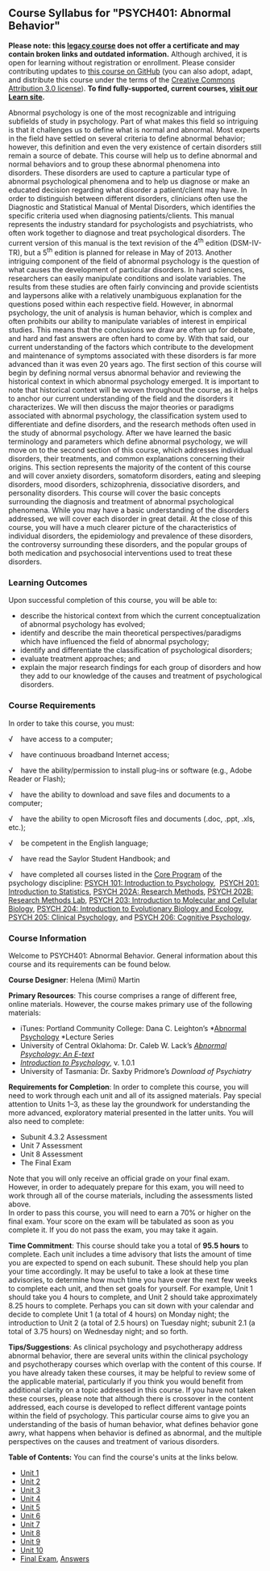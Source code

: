 Course Syllabus for "PSYCH401: Abnormal Behavior"
-------------------------------------------------

**Please note: this [legacy course](https://sayloracademy.zendesk.com/hc/en-us/articles/206089967) does not offer a certificate and may contain 
broken links and outdated information.** Although archived, it is open 
for learning without registration or enrollment. Please consider contributing 
updates to [this course on GitHub](https://github.com/saylordotorg/course_psych401) 
(you can also adopt, adapt, and distribute this course under the terms of 
the [Creative Commons Attribution 3.0 license](http://creativecommons.org/licenses/by/3.0/)). **To find fully-supported, current courses, [visit our 
Learn site](https://learn.saylor.org).**

Abnormal psychology is one of the most recognizable and intriguing
subfields of study in psychology. Part of what makes this field so
intriguing is that it challenges us to define what is normal and
abnormal. Most experts in the field have settled on several criteria to
define abnormal behavior; however, this definition and even the very
existence of certain disorders still remain a source of debate. This
course will help us to define abnormal and normal behaviors and to group
these abnormal phenomena into disorders. These disorders are used to
capture a particular type of abnormal psychological phenomena and to
help us diagnose or make an educated decision regarding what disorder a
patient/client may have. In order to distinguish between different
disorders, clinicians often use the Diagnostic and Statistical Manual of
Mental Disorders, which identifies the specific criteria used when
diagnosing patients/clients. This manual represents the industry
standard for psychologists and psychiatrists, who often work together to
diagnose and treat psychological disorders. The current version of this
manual is the text revision of the 4<sup>th</sup> edition (DSM-IV-TR),
but a 5<sup>th</sup> edition is planned for release in May of 2013.
Another intriguing component of the field of abnormal psychology is the
question of what causes the development of particular disorders. In hard
sciences, researchers can easily manipulate conditions and isolate
variables. The results from these studies are often fairly convincing
and provide scientists and laypersons alike with a relatively
unambiguous explanation for the questions posed within each respective
field. However, in abnormal psychology, the unit of analysis is human
behavior, which is complex and often prohibits our ability to manipulate
variables of interest in empirical studies. This means that the
conclusions we draw are often up for debate, and hard and fast answers
are often hard to come by. With that said, our current understanding of
the factors which contribute to the development and maintenance of
symptoms associated with these disorders is far more advanced than it
was even 20 years ago. The first section of this course will begin by
defining normal versus abnormal behavior and reviewing the historical
context in which abnormal psychology emerged. It is important to note
that historical context will be woven throughout the course, as it helps
to anchor our current understanding of the field and the disorders it
characterizes. We will then discuss the major theories or paradigms
associated with abnormal psychology, the classification system used to
differentiate and define disorders, and the research methods often used
in the study of abnormal psychology. After we have learned the basic
terminology and parameters which define abnormal psychology, we will
move on to the second section of this course, which addresses individual
disorders, their treatments, and common explanations concerning their
origins. This section represents the majority of the content of this
course and will cover anxiety disorders, somatoform disorders, eating
and sleeping disorders, mood disorders, schizophrenia, dissociative
disorders, and personality disorders. This course will cover the basic
concepts surrounding the diagnosis and treatment of abnormal
psychological phenomena. While you may have a basic understanding of the
disorders addressed, we will cover each disorder in great detail. At the
close of this course, you will have a much clearer picture of the
characteristics of individual disorders, the epidemiology and prevalence
of these disorders, the controversy surrounding these disorders, and the
popular groups of both medication and psychosocial interventions used to
treat these disorders.

### Learning Outcomes

Upon successful completion of this course, you will be able to:

-   describe the historical context from which the current
    conceptualization of abnormal psychology has evolved;
-   identify and describe the main theoretical perspectives/paradigms
    which have influenced the field of abnormal psychology;
-   identify and differentiate the classification of psychological
    disorders;
-   evaluate treatment approaches; and
-   explain the major research findings for each group of disorders and
    how they add to our knowledge of the causes and treatment
    of psychological disorders.    

### Course Requirements

In order to take this course, you must:  
  
 √    have access to a computer;  
  
 √    have continuous broadband Internet access;  
  
 √    have the ability/permission to install plug-ins or software (e.g.,
Adobe Reader or Flash);  
  
 √    have the ability to download and save files and documents to a
computer;  
  
 √    have the ability to open Microsoft files and documents (.doc,
.ppt, .xls, etc.);  
  
 √    be competent in the English language;  
  
 √    have read the Saylor Student Handbook; and  
  
 √    have completed all courses listed in the [Core
Program](http://www.saylor.org/majors/psychology/) of the psychology
discipline: [PSYCH 101: Introduction to
Psychology](http://www.saylor.org/courses/psych101/),  [PSYCH 201:
Introduction to
Statistics](http://www.saylor.org/courses/psych201/), [PSYCH 202A:
Research Methods](http://www.saylor.org/courses/psych202a/), [PSYCH
202B: Research Methods Lab](http://www.saylor.org/courses/psych202b/),
[PSYCH 203: Introduction to Molecular and Cellular
Biology](http://www.saylor.org/courses/psych203/), [PSYCH 204:
Introduction to Evolutionary Biology and
Ecology](http://www.saylor.org/courses/psych204/), [PSYCH 205: Clinical
Psychology](http://www.saylor.org/courses/psych205/), and [PSYCH 206:
Cognitive Psychology](http://www.saylor.org/courses/psych206/).

### Course Information

Welcome to PSYCH401: Abnormal Behavior. General information about this
course and its requirements can be found below.    
  
 **Course Designer**: Helena (Mimi) Martin  
  
 **Primary Resources**: This course comprises a range of different free,
online materials. However, the course makes primary use of the following
materials:

-   iTunes: Portland Community College: Dana C. Leighton’s *[Abnormal
    Psychology](https://itunes.apple.com/us/podcast/abnormal-psychology-lectures/id265029591) *Lecture
    Series
-   University of Central Oklahoma: Dr. Caleb W. Lack’s [*Abnormal
    Psychology: An E-text*](http://abnormalpsych.wikispaces.com/)
-   [*Introduction to
    Psychology*](https://resources.saylor.org/archived/textbooks/Introduction%20to%20Psychology.pdf),
    v. 1.0.1
-   University of Tasmania: Dr. Saxby Pridmore’s *Download of
    Psychiatry*

**Requirements for Completion**: In order to complete this course, you
will need to work through each unit and all of its assigned materials.
Pay special attention to Units 1–3, as these lay the groundwork for
understanding the more advanced, exploratory material presented in the
latter units. You will also need to complete:

-   Subunit 4.3.2 Assessment
-   Unit 7 Assessment
-   Unit 8 Assessment
-   The Final Exam

Note that you will only receive an official grade on your final exam.
However, in order to adequately prepare for this exam, you will need to
work through all of the course materials, including the assessments
listed above.   
 In order to pass this course, you will need to earn a 70% or higher on
the final exam. Your score on the exam will be tabulated as soon as you
complete it. If you do not pass the exam, you may take it again.  
  
 **Time Commitment**: This course should take you a total of **95.5
hours** to complete. Each unit includes a time advisory that lists the
amount of time you are expected to spend on each subunit. These should
help you plan your time accordingly. It may be useful to take a look at
these time advisories, to determine how much time you have over the next
few weeks to complete each unit, and then set goals for yourself. For
example, Unit 1 should take you 4 hours to complete, and Unit 2 should
take approximately 8.25 hours to complete. Perhaps you can sit down with
your calendar and decide to complete Unit 1 (a total of 4 hours) on
Monday night; the introduction to Unit 2 (a total of 2.5 hours) on
Tuesday night; subunit 2.1 (a total of 3.75 hours) on Wednesday night;
and so forth.  
  
 **Tips/Suggestions**: As clinical psychology and psychotherapy address
abnormal behavior, there are several units within the clinical
psychology and psychotherapy courses which overlap with the content of
this course. If you have already taken these courses, it may be helpful
to review some of the applicable material, particularly if you think you
would benefit from additional clarity on a topic addressed in this
course. If you have not taken these courses, please note that although
there is crossover in the content addressed, each course is developed to
reflect different vantage points within the field of psychology. This
particular course aims to give you an understanding of the basis of
human behavior, what defines behavior gone awry, what happens when
behavior is defined as abnormal, and the multiple perspectives on the
causes and treatment of various disorders.   
  
**Table of Contents:** You can find the course's units at the links below.

- [Unit 1](https://legacy.saylor.org/psych401/Unit01/)
- [Unit 2](https://legacy.saylor.org/psych401/Unit02/)
- [Unit 3](https://legacy.saylor.org/psych401/Unit03/)
- [Unit 4](https://legacy.saylor.org/psych401/Unit04/)
- [Unit 5](https://legacy.saylor.org/psych401/Unit05/)
- [Unit 6](https://legacy.saylor.org/psych401/Unit06/)
- [Unit 7](https://legacy.saylor.org/psych401/Unit07/)
- [Unit 8](https://legacy.saylor.org/psych401/Unit08/)
- [Unit 9](https://legacy.saylor.org/psych401/Unit09/)
- [Unit 10](https://legacy.saylor.org/psych401/Unit10/)
- [Final Exam](http://saylordotorg.github.io/LegacyExams/PSYCH/PSYCH401/PSYCH401-FinalExam.html), [Answers](http://saylordotorg.github.io/LegacyExams/PSYCH/PSYCH401/PSYCH401-FinalExam-Answers.html)
